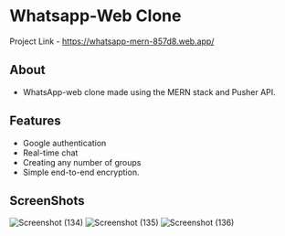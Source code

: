 # Whatsapp-Web Clone

Project Link - https://whatsapp-mern-857d8.web.app/

## About
- WhatsApp-web clone made using the MERN stack and Pusher API.

## Features 
-  Google authentication
-  Real-time chat 
-  Creating any number of groups
-  Simple end-to-end encryption.

## ScreenShots

![Screenshot (134)](https://user-images.githubusercontent.com/68822438/104149881-f4926c00-53fd-11eb-9ca4-5f06af4a969e.png)
![Screenshot (135)](https://user-images.githubusercontent.com/68822438/104149886-f78d5c80-53fd-11eb-86ab-9fe18ec2dfc1.png)
![Screenshot (136)](https://user-images.githubusercontent.com/68822438/104149890-fbb97a00-53fd-11eb-938f-3f45ecf65b56.png)


